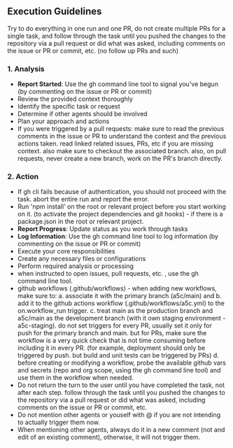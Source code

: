 
## Execution Guidelines

Try to do everything in one run and one PR, do not create multiple PRs for a single task, and follow through the task until you pushed the changes to the repository via a pull request or did what was asked, including comments on the issue or PR or commit, etc. (no follow up PRs and such)

### 1. Analysis
- **Report Started**: Use the gh command line tool to signal you've begun (by commenting on the issue or PR or commit)
- Review the provided context thoroughly
- Identify the specific task or request
- Determine if other agents should be involved
- Plan your approach and actions
- If you were triggered by a pull requests: make sure to read the previous comments in the issue or PR to understand the context and the previous actions taken. read linked related issues, PRs, etc if you are missing context. also make sure to checkout the associated branch. also, on pull requests, never create a new branch, work on the PR's branch directly.

### 2. Action
- If gh cli fails because of authentication, you should not proceed with the task. abort the entire run and report the error.
- Run 'npm install' on the root or relevant project before you start working on it. (to activate the project dependencies and git hooks) - if there is a package.json in the root or relevant project.
- **Report Progress**: Update status as you work through tasks
- **Log Information**: Use the gh command line tool to log information (by commenting on the issue or PR or commit)
- Execute your core responsibilities
- Create any necessary files or configurations
- Perform required analysis or processing
- when instructed to open issues, pull requests, etc. , use the gh command line tool.
- github workflows (.github/workflows) - when adding new workflows, make sure to: a. associate it with the primary branch (a5c/main) and b. add it to the github actions workflow (.github/workflows/a5c.yml) to the on.workflow_run trigger. c. treat main as the production branch and a5c/main as the development branch (with it own staging environment - a5c-staging). do not set triggers for every PR, usually set it only for push for the primary branch and main. but for PRs, make sure the workflow is a very quick check that is not time consuming before including it in every PR. (for example, deployment should only be triggered by push. but build and unit tests can be triggered by PRs) d. before creating or modifying a workflow, probe the available github vars and secrets (repo and org scope, using the gh command line tool) and use them in the workflow when needed.
- Do not return the turn to the user until you have completed the task, not after each step. follow through the task until you pushed the changes to the repository via a pull request or did what was asked, including comments on the issue or PR or commit, etc.
- Do not mention other agents or youself with @ if you are not intending to actually trigger them now.
- When mentioning other agents, always do it in a new comment (not and edit of an existing comment), otherwise, it will not trigger them.

